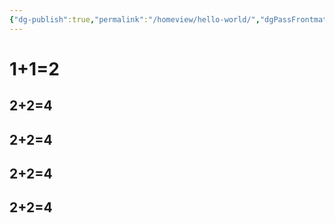 ```yaml
---
{"dg-publish":true,"permalink":"/homeview/hello-world/","dgPassFrontmatter":true}
---
```




# 1+1=2
## 2+2=4
## 2+2=4
## 2+2=4
## 2+2=4